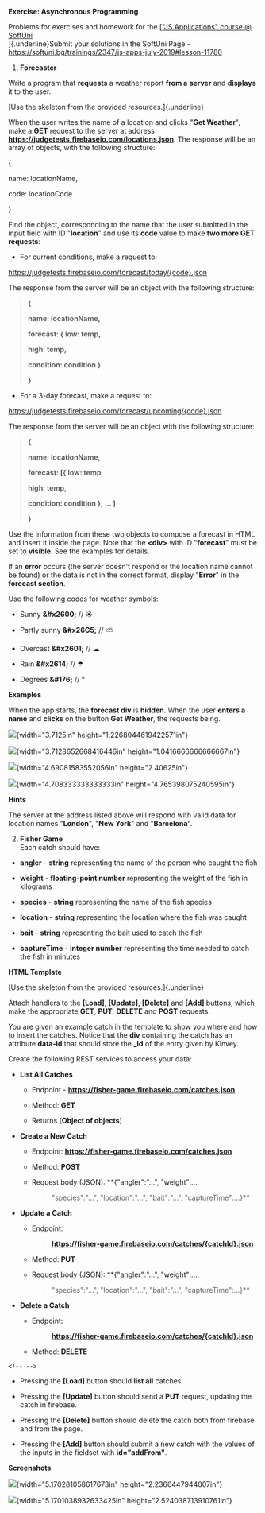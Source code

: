 **Exercise: Asynchronous Programming**

Problems for exercises and homework for the [[\"JS Applications\" course
@ SoftUni](https://softuni.bg/courses/js-applications)\
]{.underline}Submit your solutions in the SoftUni Page -
<https://softuni.bg/trainings/2347/js-apps-july-2019#lesson-11780>

1.  **Forecaster**

Write a program that **requests** a weather report **from a** **server**
and **displays** it to the user.

[Use the skeleton from the provided resources.]{.underline}

When the user writes the name of a location and clicks "**Get
Weather**", make a **GET** request to the server at address
**https://judgetests.firebaseio.com/locations.json**. The response will
be an array of objects, with the following structure:

{

name: locationName,

code: locationCode

}

Find the object, corresponding to the name that the user submitted in
the input field with ID \"**location**\" and use its **code** value to
make **two more GET requests**:

-   For current conditions, make a request to:

https://judgetests.firebaseio.com/forecast/today/{code}.json

The response from the server will be an object with the following
structure:

> **{**
>
> **name: locationName,**
>
> **forecast: { low: temp,**
>
> **high: temp,**
>
> **condition: condition }**
>
> **}**

-   For a 3-day forecast, make a request to:

https://judgetests.firebaseio.com/forecast/upcoming/{code}.json

The response from the server will be an object with the following
structure:

> **{**
>
> **name: locationName,**
>
> **forecast: \[{ low: temp,**
>
> **high: temp,**
>
> **condition: condition }, ... \]**
>
> **}**

Use the information from these two objects to compose a forecast in HTML
and insert it inside the page. Note that the **\<div\>** with ID
\"**forecast**\" must be set to **visible**. See the examples for
details.

If an **error** occurs (the server doesn't respond or the location name
cannot be found) or the data is not in the correct format, display
\"**Error**\" in the **forecast section**.

Use the following codes for weather symbols:

-   Sunny **&\#x2600;** // ☀

-   Partly sunny **&\#x26C5;** // ⛅

-   Overcast **&\#x2601;** // ☁

-   Rain **&\#x2614;** // ☂

-   Degrees **&\#176;** // °

**Examples**

When the app starts, the **forecast div** is **hidden**. When the user
**enters a name** and **clicks** on the button **Get Weather**, the
requests being.

![](media/image1.png){width="3.7125in" height="1.2268044619422571in"}

![](media/image2.png){width="3.7128652668416446in"
height="1.0416666666666667in"}

![](media/image3.png){width="4.69081583552056in" height="2.40625in"}

![](media/image4.png){width="4.708333333333333in"
height="4.765398075240595in"}

**Hints**

The server at the address listed above will respond with valid data for
location names \"**London**\", \"**New York**\" and \"**Barcelona**\".

2.  **Fisher Game**\
    Each catch should have:

-   **angler** - **string** representing the name of the person who
    caught the fish

-   **weight** - **floating-point number** representing the weight of
    the fish in kilograms

-   **species** - **string** representing the name of the fish species

-   **location** - **string** representing the location where the fish
    was caught

-   **bait** - **string** representing the bait used to catch the fish

-   **captureTime** - **integer number** representing the time needed to
    catch the fish in minutes

**HTML Template**

[Use the skeleton from the provided resources.]{.underline}

Attach handlers to the **\[Load\]**, **\[Update\]**, **\[Delete\]** and
**\[Add\]** buttons, which make the appropriate **GET**, **PUT**,
**DELETE** and **POST** requests.

You are given an example catch in the template to show you where and how
to insert the catches. Notice that the **div** containing the catch has
an attribute **data-id** that should store the **\_id** of the entry
given by Kinvey.

Create the following REST services to access your data:

-   **List All Catches**

    -   Endpoint - **https://fisher-game.firebaseio.com/catches.json**

    -   Method: **GET**

    -   Returns (**Object of objects**)

-   **Create a New Catch**

    -   Endpoint: **https://fisher-game.firebaseio.com/catches.json**

    -   Method: **POST**

    -   Request body (JSON): **{\"angler\":\"...\", \"weight\":...,
        > \"species\":\"...\", \"location\":\"...\", \"bait\":\"...\",
        > \"captureTime\":...}**

-   **Update a Catch**

    -   Endpoint:
        > **https://fisher-game.firebaseio.com/catches/{catchId}.json**

    -   Method: **PUT**

    -   Request body (JSON): **{\"angler\":\"...\", \"weight\":...,
        > \"species\":\"...\", \"location\":\"...\", \"bait\":\"...\",
        > \"captureTime\":...}**

-   **Delete a Catch**

    -   Endpoint:
        > **https://fisher-game.firebaseio.com/catches/{catchId}.json**

    -   Method: **DELETE**

```{=html}
<!-- -->
```
-   Pressing the **\[Load\]** button should **list all** catches.

-   Pressing the **\[Update\]** button should send a **PUT** request,
    updating the catch in firebase.

-   Pressing the **\[Delete\]** button should delete the catch both from
    firebase and from the page.

-   Pressing the **\[Add\]** button should submit a new catch with the
    values of the inputs in the fieldset with **id=\"addFrom\"**.

**Screenshots**

![](media/image5.png){width="5.170281058617673in"
height="2.2366447944007in"}

![](media/image6.png){width="5.1701038932633425in"
height="2.524038713910761in"}
